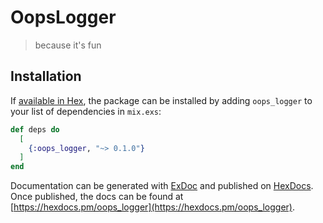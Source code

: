 # OopsLogger

> because it's fun

## Installation

If [available in Hex](https://hex.pm/docs/publish), the package can be installed
by adding `oops_logger` to your list of dependencies in `mix.exs`:

```elixir
def deps do
  [
    {:oops_logger, "~> 0.1.0"}
  ]
end
```

Documentation can be generated with [ExDoc](https://github.com/elixir-lang/ex_doc)
and published on [HexDocs](https://hexdocs.pm). Once published, the docs can
be found at [https://hexdocs.pm/oops_logger](https://hexdocs.pm/oops_logger).

